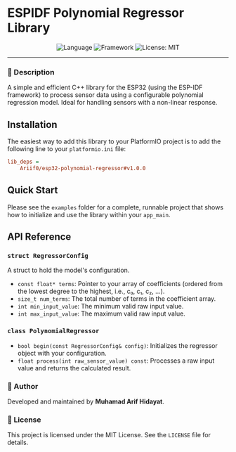 # ESPIDF Polynomial Regressor Library


<p align="center">
  <img alt="Language" src="https://img.shields.io/badge/Language-C%2B%2B-blue.svg?style=for-the-badge">
  <img alt="Framework" src="https://img.shields.io/badge/Framework-ESP--IDF-red.svg?style=for-the-badge">
  <img alt="License: MIT" src="https://img.shields.io/badge/License-MIT-yellow.svg?style=for-the-badge">
</p>

-----

### 📖 Description

A simple and efficient C++ library for the ESP32 (using the ESP-IDF framework) to process sensor data using a configurable polynomial regression model. Ideal for handling sensors with a non-linear response.

## Installation

The easiest way to add this library to your PlatformIO project is to add the following line to your `platformio.ini` file:

```ini
lib_deps =
    Ariif0/esp32-polynomial-regressor#v1.0.0
```

## Quick Start

Please see the `examples` folder for a complete, runnable project that shows how to initialize and use the library within your `app_main`.

## API Reference

### `struct RegressorConfig`

A struct to hold the model's configuration.

  - `const float* terms`: Pointer to your array of coefficients (ordered from the lowest degree to the highest, i.e., c₀, c₁, c₂, ...).
  - `size_t num_terms`: The total number of terms in the coefficient array.
  - `int min_input_value`: The minimum valid raw input value.
  - `int max_input_value`: The maximum valid raw input value.

### `class PolynomialRegressor`

  - `bool begin(const RegressorConfig& config)`: Initializes the regressor object with your configuration.
  - `float process(int raw_sensor_value) const`: Processes a raw input value and returns the calculated result.

### 👤 Author

Developed and maintained by **Muhamad Arif Hidayat**.

### 📜 License

This project is licensed under the MIT License. See the `LICENSE` file for details.